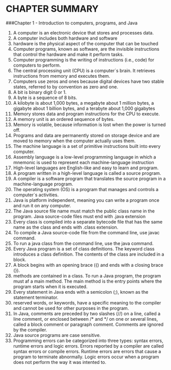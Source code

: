 # CHAPTER SUMMARY
###Chapter 1 - Introduction to computers, programs, and Java
1. A computer is an electronic device that stores and processes data.
2. A computer includes both hardware and software
3. hardware is the physical aspect of the computer that can be touched
4. Computer programs, known as software, are the invisible instructions that control the hardware and make it perform tasks.
5. Computer programming is the writing of instructions (i.e., code) for computers to perform.
6. The central processing unit (CPU) is a computer´s brain. It retrieves instructions from memory and executes them.
7. Computers use zeros and ones because digital devices have two stable states, referred to by convention as zero and one.
8. A bit is binary digit 0 or 1.
9. A byte is a sequence of 8 bits.
10. A kilobyte is about 1,000 bytes, a megabyte about 1 million bytes, a gigabyte about 1 billion bytes, and a terabyte about 1,000 gigabytes
11. Memory stores data and program instructions for the CPU to execute.
12. A memory unit is an ordered sequence of bytes.
13. Memory is volatile, because information is lost when the power is turned off.
14. Programs and data are permanently stored on storage device and are moved to memory when the computer actually uses them.
15. The machine language is a set of primitive instructions built into every computer.
16. Assembly language is a low-level programming language in which a mnemonic is used to represent each machine-language instruction
17. High-level languages are English-like and easy to learn and program.
18. A program written in a high-level language is called a source program.
19. A compiler is a software program that translates the source program in a machine-language program.
20. The operating system (OS) is a program that manages and controls a computer´s activities.
21. Java is platform independent, meaning you can write a program once and run it on any computer.
22. The Java source file name must match the public class name in the program. Java source-code files must end with .java extension
23. Every class is compiled into a separate bytecode file that has the same name as the class and ends with .class extension.
24. To compile a Java source-code file from the command line, use javac command.
25. To run a java class from the command line, use the java command.
26. Every Java program is a set of class definitions. The keyword class introduces a class definition. The contents of the class are included in a block.
27. A block begins with an opening brace ({) and ends with a closing brace (}).
28. methods are contained in a class. To run a Java program, the program must af a main method. The main method is the entry points where the program starts when it is executed.
29. Every statement in Java ends with a semicolon (;), known as the statement terminator.
30. reserved words, or keywords, have a specific meaning to the compiler and cannot be used for other purposes in the program.
31. In Java, comments are preceded by two slashes (//) on a line, called a line comment, or enclosed between /* and */ on one or several lines, called a block comment or paragraph comment. Comments are ignored by the compiler.
32. Java source programs are case sensitive.
33. Programming errors can be categorized into three types: syntax errors, runtime errors and logic errors. Errors reported by a compiler are called syntax errors or compile errors. Runtime errors are errors that cause a program to terminate abnormally. Logic errors occur when a program does not perform the way it was intented to.
